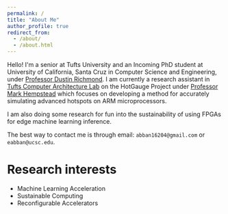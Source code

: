 ```yaml
---
permalink: /
title: "About Me"
author_profile: true
redirect_from: 
  - /about/
  - /about.html
---
```


Hello! I'm a senior at Tufts University and an Incoming PhD student at University of California, Santa Cruz in Computer Science and Engineering, under [Professor Dustin Richmond](https://www.dustinrichmond.com). I am currently a research assistant in [Tufts Computer Architecture Lab](https://sites.tufts.edu/tcal/) on the HotGauge Project under [Professor Mark Hempstead](https://sites.tufts.edu/tcal/people/prof-hempstead/) which focuses on developing a method for accurately simulating advanced hotspots on ARM microprocessors. 

I am also doing some research for fun into the sustainability of using FPGAs for edge machine learning inference. 

The best way to contact me is through email: `abban16204@gmail.com` or `eabban@ucsc.edu`.

Research interests
======
* Machine Learning Acceleration 
* Sustainable Computing 
* Reconfigurable Accelerators

